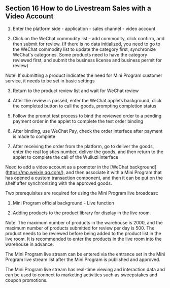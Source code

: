 ## Section 16 How to do Livestream Sales with a Video Account

1. Enter the platform side - application - sales channel - video account

2. Click on the WeChat commodity list - add commodity, click confirm, and then submit for review. (If there is no data initialized, you need to go to the WeChat commodity list to update the category first, synchronize WeChat's categories. Some products need to have the category reviewed first, and submit the business license and business permit for review)

Note! If submitting a product indicates the need for Mini Program customer service, it needs to be set in basic settings

3. Return to the product review list and wait for WeChat review

4. After the review is passed, enter the WeChat applets background, click the completed button to call the goods, prompting completion status

5. Follow the prompt test process to bind the reviewed order to a pending payment order in the applet to complete the test order binding

6. After binding, use WeChat Pay, check the order interface after payment is made to complete

7. After receiving the order from the platform, go to deliver the goods, enter the real logistics number, deliver the goods, and then return to the applet to complete the call of the Wuliuzi interface

Need to add a video account as a promoter in the [WeChat background] (https://mp.weixin.qq.com/), and then associate it with a Mini Program that has opened a custom transaction component, and then it can be put on the shelf after synchronizing with the approved goods.

Two prerequisites are required for using the Mini Program live broadcast:

1. Mini Program official background - Live function

2. Adding products to the product library for display in the live room.

Note: The maximum number of products in the warehouse is 2000, and the maximum number of products submitted for review per day is 500. The product needs to be reviewed before being added to the product list in the live room. It is recommended to enter the products in the live room into the warehouse in advance.

The Mini Program live stream can be entered via the entrance set in the Mini Program live stream list after the Mini Program is published and approved.

The Mini Program live stream has real-time viewing and interaction data and can be used to connect to marketing activities such as sweepstakes and coupon promotions.